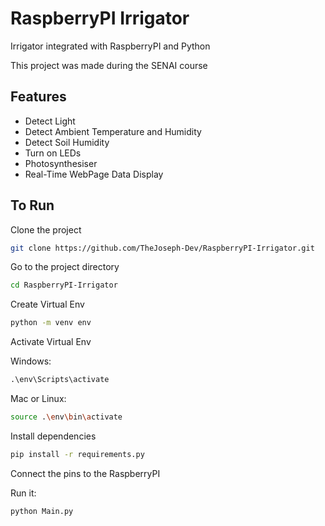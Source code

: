 # RaspberryPI Irrigator

Irrigator integrated with RaspberryPI and Python  

This project was made during the SENAI course


## Features

- Detect Light
- Detect Ambient Temperature and Humidity
- Detect Soil Humidity
- Turn on LEDs
- Photosynthesiser
- Real-Time WebPage Data Display


## To Run

Clone the project

```bash
git clone https://github.com/TheJoseph-Dev/RaspberryPI-Irrigator.git
```

Go to the project directory

```bash
cd RaspberryPI-Irrigator
```

Create Virtual Env

```bash
python -m venv env
```

Activate Virtual Env

Windows:
```cmd
.\env\Scripts\activate
```

Mac or Linux:
```bash
source .\env\bin\activate
```

Install dependencies

```bash
pip install -r requirements.py
```

Connect the pins to the RaspberryPI

Run it:

```bash
python Main.py
```